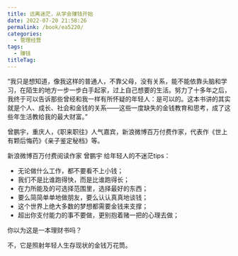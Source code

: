 ```yaml
---
title: 远离迷茫，从学会赚钱开始
date: 2022-07-20 21:58:26
permalink: /book/ea5220/
categories:
  - 管理经营
tags:
  - 赚钱
titleTag: 
---
```


“我只是想知道，像我这样的普通人，不靠父母，没有关系，能不能依靠头脑和学习，在陌生的地方一步一步白手起家，过上自己想要的生活。努力了十多年之后，我终于可以告诉那些曾经和我一样有所怀疑的年轻人：是可以的。这本书讲的其实就是个人、成长、社会和金钱的关系——这些一度缺失的金钱教育和思考，成了这些年生活教给我的最大财富。”

曾鹏宇，重庆人，《职来职往》人气嘉宾，新浪微博百万付费作家，代表作《世上有颗后悔药》《亲子鉴定秘档》等。

新浪微博百万付费阅读作家 曾鹏宇 给年轻人的不迷茫tips：

<!-- more -->

- 无论做什么工作，都不要看不上小钱；
- 我们不是比谁跑得快，而是比谁跑得长；
- 在力所能及的可选择范围里，选择最好的东西；
- 要么简简单单地做朋友，要么认认真真地谈钱；
- 这个世界上绝大多数的梦想都需要金钱来支撑；
- 超出你支付能力的事不要做，更别抱着赌一把的心理去做；

你以为这是一本理财书吗？

不，它是照射年轻人生存现状的金钱万花筒。

<BookShelf
album="https://cdn.staticaly.com/gh/jonsam-ng/image-hosting@master/oxygen-space/image.1e0tojxocqyo.png"
:pages="249"
link="https://www.aliyundrive.com/s/jsh8GVBccTW"
douban="30484253"
author="曾鹏宇"
publisher="中国友谊出版公司"
intro="新浪微博百万付费阅读作家 曾鹏宇 给年轻人的不迷茫tips"
lang="中文"
/>
